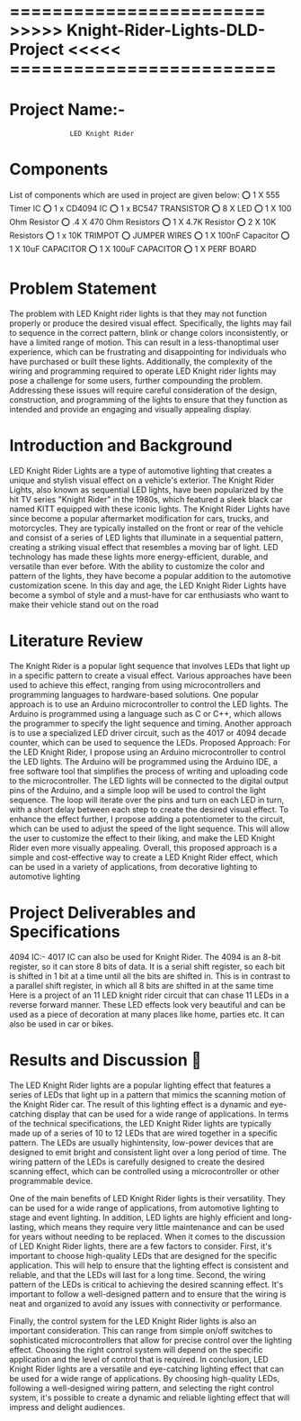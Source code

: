 #  ======================== >>>>> Knight-Rider-Lights-DLD-Project    <<<<< =========================

# Project Name:-
                   LED Knight Rider
# Components

List of components which are used in project are given below:
⭕ 1 X 555 Timer IC
⭕ 1 x CD4094 IC
⭕ 1 x BC547 TRANSISTOR
⭕ 8 X LED
⭕ 1 X 100 Ohm Resistor
⭕ .4 X 470 Ohm Resistors
⭕ 1 X 4.7K Resistor
⭕ 2 X 10K Resistors
⭕ 1 x 10K TRIMPOT
⭕ JUMPER WIRES
⭕ 1 X 100nF Capacitor
⭕ 1 X 10uF CAPACITOR
⭕ 1 X 100uF CAPACITOR
⭕ 1 X PERF BOARD

# Problem Statement
The problem with LED Knight rider lights is that they may not function properly or produce the desired visual effect. Specifically, the lights may fail to sequence in the correct pattern, blink or change colors inconsistently, or have a limited range of motion. This can result in a less-thanoptimal user experience, which can be frustrating and disappointing for individuals who have purchased or built these lights. Additionally, the complexity of the wiring and programming required to operate LED Knight rider lights may pose a challenge for some users, further compounding the problem. Addressing these issues will require careful consideration of the design, construction, and programming of the lights to ensure that they function as intended and provide an engaging and visually appealing display.
# Introduction and Background
LED Knight Rider Lights are a type of automotive lighting that creates a unique and stylish visual effect on a vehicle's exterior. The Knight Rider Lights, also known as sequential LED lights, have been popularized by the hit TV series "Knight Rider" in the 1980s, which featured a sleek black car named KITT equipped with these iconic lights.
The Knight Rider Lights have since become a popular aftermarket modification for cars, trucks, and motorcycles. They are typically installed on the front or rear of the vehicle and consist of a series of LED lights that illuminate in a sequential pattern, creating a striking visual effect that resembles a moving bar of light.
LED technology has made these lights more energy-efficient, durable, and versatile than ever before. With the ability to customize the color and pattern of the lights, they have become a popular addition to the automotive customization scene.
In this day and age, the LED Knight Rider Lights have become a symbol of style and a must-have for car enthusiasts who want to make their vehicle stand out on the road
# Literature Review
The Knight Rider is a popular light sequence that involves LEDs that light up in a specific pattern to create a visual effect. Various approaches have been used to achieve this effect, ranging from using microcontrollers and programming languages to hardware-based solutions.
One popular approach is to use an Arduino microcontroller to control the LED lights. The Arduino is programmed using a language such as C or C++, which allows the programmer to specify the light sequence and timing. Another approach is to use a specialized LED driver circuit, such as the 4017 or 4094 decade counter, which can be used to sequence the LEDs.
Proposed Approach:
For the LED Knight Rider, I propose using an Arduino microcontroller to control the LED lights. The Arduino will be programmed using the Arduino IDE, a free software tool that simplifies the process of writing and uploading code to the microcontroller.
The LED lights will be connected to the digital output pins of the Arduino, and a simple loop will be used to control the light sequence. The loop will iterate over the pins and turn on each LED in turn, with a short delay between each step to create the desired visual effect.
To enhance the effect further, I propose adding a potentiometer to the circuit, which can be used to adjust the speed of the light sequence. This will allow the user to customize the effect to their liking, and make the LED Knight Rider even more visually appealing.
Overall, this proposed approach is a simple and cost-effective way to create a LED Knight Rider effect, which can be used in a variety of applications, from decorative lighting to automotive lighting

# Project Deliverables and Specifications
4094 IC:-
4017 IC can also be used for Knight Rider.
The 4094 is an 8-bit register, so it can store 8 bits of data. It is a serial shift register, so each bit is shifted in 1 bit at a time until all the bits are shifted in. This is in contrast to a parallel shift register, in which all 8 bits are shifted in at the same time
Here is a project of an 11 LED knight rider circuit that can chase 11 LEDs in a reverse forward manner. These LED effects look very beautiful and can be used as a piece of decoration at many places like home, parties etc. It can also be used in car or bikes.

# Results and Discussion 💢
The LED Knight Rider lights are a popular lighting effect that features a series of LEDs that light up in a pattern that mimics the scanning motion of the Knight Rider car. The result of this lighting effect is a dynamic and eye-catching display that can be used for a wide range of applications.
In terms of the technical specifications, the LED Knight Rider lights are typically made up of a series of 10 to 12 LEDs that are wired together in a specific pattern. The LEDs are usually highintensity, low-power devices that are designed to emit bright and consistent light over a long period of time. The wiring pattern of the LEDs is carefully designed to create the desired scanning effect, which can be controlled using a microcontroller or other programmable device.

One of the main benefits of LED Knight Rider lights is their versatility. They can be used for a wide range of applications, from automotive lighting to stage and event lighting. In addition, LED lights are highly efficient and long-lasting, which means they require very little maintenance and can be used for years without needing to be replaced.
When it comes to the discussion of LED Knight Rider lights, there are a few factors to consider. First, it's important to choose high-quality LEDs that are designed for the specific application. This will help to ensure that the lighting effect is consistent and reliable, and that the LEDs will last for a long time.
Second, the wiring pattern of the LEDs is critical to achieving the desired scanning effect. It's important to follow a well-designed pattern and to ensure that the wiring is neat and organized to avoid any issues with connectivity or performance.

Finally, the control system for the LED Knight Rider lights is also an important consideration. This can range from simple on/off switches to sophisticated microcontrollers that allow for precise control over the lighting effect. Choosing the right control system will depend on the specific application and the level of control that is required.
In conclusion, LED Knight Rider lights are a versatile and eye-catching lighting effect that can be used for a wide range of applications. By choosing high-quality LEDs, following a well-designed wiring pattern, and selecting the right control system, it's possible to create a dynamic and reliable lighting effect that will impress and delight audiences.
